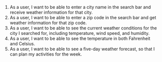 
1.	As a user, I want to be able to enter a city name in the search bar and receive weather information for that city.
2.	As a user, I want to be able to enter a zip code in the search bar and get weather information for that zip code.
3.	As a user, I want to be able to see the current weather conditions for the city I searched for, including temperature, wind speed, and humidity.
4.	As a user, I want to be able to see the temperature in both Fahrenheit and Celsius.
5.	As a user, I want to be able to see a five-day weather forecast, so that I can plan my activities for the week.
